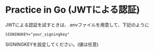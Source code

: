 # Practice in Go (JWTによる認証)
JWTによる認証を試すときは、.envファイルを用意して、下記のように
```
SIGNINGKEY="your_signingkey"
```
SIGNINGKEYを設定してください。(値は任意)
